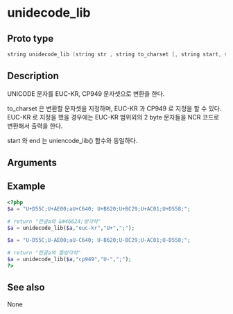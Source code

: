 # unidecode_lib

## Proto type

```c
string unidecode_lib (string str , string to_charset [, string start, string end] )
```

## Description

UNICODE 문자를 EUC-KR, CP949 문자셋으로 변환을 한다.

to_charset 은 변환할 문자셋을 지정하며, EUC-KR 과 CP949 로 지정을 할 수 있다. EUC-KR 로 지정을
했을 경우에는 EUC-KR 범위외의 2 byte 문자들을 NCR 코드로 변환해서 출력을 한다.

start 와 end 는 uniencode_lib() 함수와 동일하다.

## Arguments


## Example

```php
<?php
$a = "U+D55C;U+AE00;aU+C640; U+B620;U+BC29;U+AC01;U+D558;";

# return "한글a와 &#46624;방각하"
$a = unidecode_lib($a,"euc-kr","U+",";");

$a = "U-D55C;U-AE00;aU-C640; U-B620;U-BC29;U-AC01;U-D558;";

# return "한글a와 똠방각하"
$a = unidecode_lib($a,"cp949","U-",";");
?>
```

## See also
None


